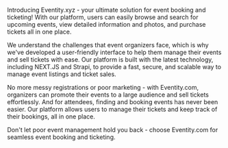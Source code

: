 Introducing Eventity.xyz - your ultimate solution for event booking and ticketing! With our platform, users can easily browse and search for upcoming events, view detailed information and photos, and purchase tickets all in one place.

We understand the challenges that event organizers face, which is why we've developed a user-friendly interface to help them manage their events and sell tickets with ease. Our platform is built with the latest technology, including NEXT.JS and Strapi, to provide a fast, secure, and scalable way to manage event listings and ticket sales.

No more messy registrations or poor marketing - with Eventity.com, organizers can promote their events to a large audience and sell tickets effortlessly. And for attendees, finding and booking events has never been easier. Our platform allows users to manage their tickets and keep track of their bookings, all in one place.

Don't let poor event management hold you back - choose Eventity.com for seamless event booking and ticketing.
